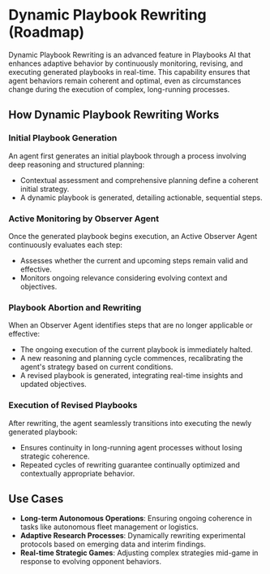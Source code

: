 # Dynamic Playbook Rewriting (Roadmap)

Dynamic Playbook Rewriting is an advanced feature in Playbooks AI that enhances adaptive behavior by continuously monitoring, revising, and executing generated playbooks in real-time. This capability ensures that agent behaviors remain coherent and optimal, even as circumstances change during the execution of complex, long-running processes.

## How Dynamic Playbook Rewriting Works

### Initial Playbook Generation

An agent first generates an initial playbook through a process involving deep reasoning and structured planning:

* Contextual assessment and comprehensive planning define a coherent initial strategy.
* A dynamic playbook is generated, detailing actionable, sequential steps.

### Active Monitoring by Observer Agent

Once the generated playbook begins execution, an Active Observer Agent continuously evaluates each step:

* Assesses whether the current and upcoming steps remain valid and effective.
* Monitors ongoing relevance considering evolving context and objectives.

### Playbook Abortion and Rewriting

When an Observer Agent identifies steps that are no longer applicable or effective:

* The ongoing execution of the current playbook is immediately halted.
* A new reasoning and planning cycle commences, recalibrating the agent's strategy based on current conditions.
* A revised playbook is generated, integrating real-time insights and updated objectives.

### Execution of Revised Playbooks

After rewriting, the agent seamlessly transitions into executing the newly generated playbook:

* Ensures continuity in long-running agent processes without losing strategic coherence.
* Repeated cycles of rewriting guarantee continually optimized and contextually appropriate behavior.

## Use Cases

* **Long-term Autonomous Operations**: Ensuring ongoing coherence in tasks like autonomous fleet management or logistics.
* **Adaptive Research Processes**: Dynamically rewriting experimental protocols based on emerging data and interim findings.
* **Real-time Strategic Games**: Adjusting complex strategies mid-game in response to evolving opponent behaviors.
